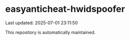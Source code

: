 # easyanticheat-hwidspoofer

Last updated: 2025-07-01 23:11:50

This repository is automatically maintained.
